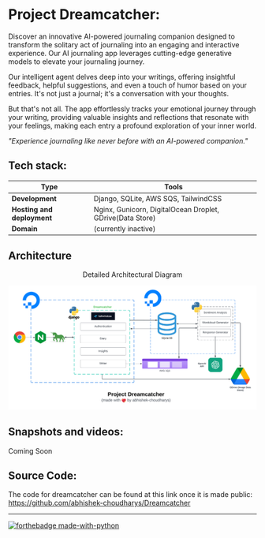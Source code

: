 # Project Dreamcatcher:
Discover an innovative AI-powered journaling companion designed to transform the solitary act of journaling into an engaging and interactive experience. Our AI journaling app leverages cutting-edge generative models to elevate your journaling journey.

Our intelligent agent delves deep into your writings, offering insightful feedback, helpful suggestions, and even a touch of humor based on your entries. It's not just a journal; it's a conversation with your thoughts.

But that's not all. The app effortlessly tracks your emotional journey through your writing, providing valuable insights and reflections that resonate with your feelings, making each entry a profound exploration of your inner world.

<i>"Experience journaling like never before with an AI-powered companion."</i>


## Tech stack:

| Type     | Tools |
| -------- | ------- |
| <b>Development</b>  | Django, SQLite, AWS SQS, TailwindCSS     |
| <b>Hosting and deployment</b> | Nginx, Gunicorn, DigitalOcean Droplet, GDrive(Data Store)     |
| <b>Domain</b>    | (currently inactive)    |


## Architecture

<p style="text-align: center;">Detailed Architectural Diagram</p>

![Architecture Detailed](./data/dreamcatcher_arch.png)


## Snapshots and videos:

Coming Soon

## Source Code:
The code for dreamcatcher can be found at this link once it is made public:
https://github.com/abhishek-choudharys/Dreamcatcher

---
[![forthebadge made-with-python](http://ForTheBadge.com/images/badges/made-with-python.svg)](https://www.python.org/) 
